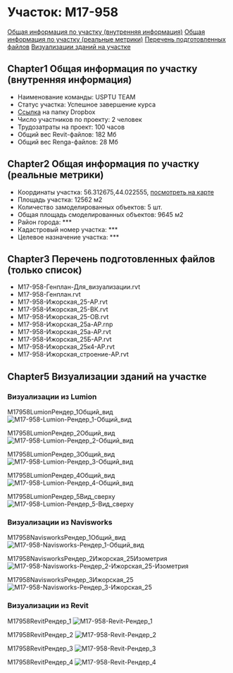 # Участок: M17-958

[Общая информация по участку (внутренняя информация)](#Chapter1)
[Общая информация по участку (реальные метрики)](#Chapter2)
[Перечень подготовленных файлов](#Chapter3)
[Визуализации зданий на участке](#Chapter5)

## <a id="test">Chapter1</a> Общая информация по участку (внутренняя информация)
+ Наименование команды: USPTU TEAM
+ Статус участка: Успешное завершение курса
+ [Ссылка](https://www.dropbox.com/sh/wvvgv1nw1iqred9/AACMdfyZbu4M5O5zM-Buq3Sla/M17_958?dl=0) на папку Dropbox
+ Число участников по проекту: 2 человек
+ Трудозатраты на проект: 100 часов
+ Общий вес Revit-файлов: 182 Мб
+ Общий вес Renga-файлов: 28 Мб
## <a id="test">Chapter2</a> Общая информация по участку (реальные метрики)
+ Координаты участка: 56.312675,44.022555, [посмотреть на карте](yandex.ru/maps/47/nizhny-novgorod/?ll=56.312675%2C44.022555&z=19)
+ Площадь участка: 12562 м2
+ Количество замоделированных объектов: 5 шт.
+ Общая площадь смоделированных объектов: 9645 м2
+ Район города: *** 
+ Кадастровый номер участка: *** 
+ Целевое назначение участка: *** 
## <a id="test">Chapter3</a> Перечень подготовленных файлов (только список)
+ M17-958-Генплан-Для_визуализации.rvt
+ M17-958-Генплан.rvt
+ M17-958-Ижорская_25-АР.rvt
+ M17-958-Ижорская_25-ВК.rvt
+ M17-958-Ижорская_25-ОВ.rvt
+ M17-958-Ижорская_25а-АР.rnp
+ M17-958-Ижорская_25а-АР.rvt
+ M17-958-Ижорская_25Б-АР.rvt
+ M17-958-Ижорская_25к4-АР.rvt
+ M17-958-Ижорская_строение-АР.rvt
## <a id="test">Chapter5</a> Визуализации зданий на участке
### Визуализации из Lumion
M17958LumionРендер_1Общий_вид
![M17-958-Lumion-Рендер_1-Общий_вид](/Images/M17_958/M17-958-Lumion-Рендер_1-Общий_вид_Compressed.jpg)

M17958LumionРендер_2Общий_вид
![M17-958-Lumion-Рендер_2-Общий_вид](/Images/M17_958/M17-958-Lumion-Рендер_2-Общий_вид_Compressed.jpg)

M17958LumionРендер_3Общий_вид
![M17-958-Lumion-Рендер_3-Общий_вид](/Images/M17_958/M17-958-Lumion-Рендер_3-Общий_вид_Compressed.jpg)

M17958LumionРендер_4Общий_вид
![M17-958-Lumion-Рендер_4-Общий_вид](/Images/M17_958/M17-958-Lumion-Рендер_4-Общий_вид_Compressed.jpg)

M17958LumionРендер_5Вид_сверху
![M17-958-Lumion-Рендер_5-Вид_сверху](/Images/M17_958/M17-958-Lumion-Рендер_5-Вид_сверху_Compressed.jpg)

### Визуализации из Navisworks
M17958NavisworksРендер_1Общий_вид
![M17-958-Navisworks-Рендер_1-Общий_вид](/Images/M17_958/M17-958-Navisworks-Рендер_1-Общий_вид_Compressed.jpg)

M17958NavisworksРендер_2Ижорская_25Изометрия
![M17-958-Navisworks-Рендер_2-Ижорская_25-Изометрия](/Images/M17_958/M17-958-Navisworks-Рендер_2-Ижорская_25-Изометрия_Compressed.jpg)

M17958NavisworksРендер_3Ижорская_25
![M17-958-Navisworks-Рендер_3-Ижорская_25](/Images/M17_958/M17-958-Navisworks-Рендер_3-Ижорская_25_Compressed.jpg)

### Визуализации из Revit
M17958RevitРендер_1
![M17-958-Revit-Рендер_1](/Images/M17_958/M17-958-Revit-Рендер_1_Compressed.jpg)

M17958RevitРендер_2
![M17-958-Revit-Рендер_2](/Images/M17_958/M17-958-Revit-Рендер_2_Compressed.jpg)

M17958RevitРендер_3
![M17-958-Revit-Рендер_3](/Images/M17_958/M17-958-Revit-Рендер_3_Compressed.jpg)

M17958RevitРендер_4
![M17-958-Revit-Рендер_4](/Images/M17_958/M17-958-Revit-Рендер_4_Compressed.jpg)

